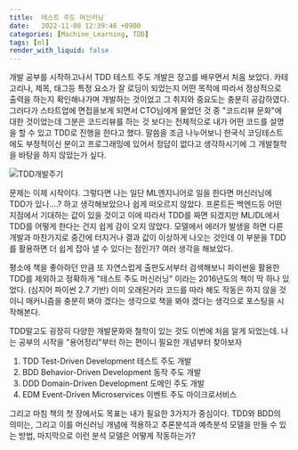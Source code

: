 ```yaml
---
title:  테스트 주도 머신러닝
date:   2022-11-08 12:39:46 +0900
categories: [Machine_Learning, TDD]
tags: [ml]
render_with_liquid: false
---
```

개발 공부를 시작하고나서 TDD 테스트 주도 개발은 장고를 배우면서 처음 보았다. 카테고리나, 제목, 태그등 특정 요소가 잘 로딩이 되었는지 어떤 목적에 따라서 정상적으로 출력을 하는지 확인해나가며 개발하는 것이었고 그 취지와 중요도는 충분히 공감하였다. 그러다가 스타트업에 면접을보게 되면서 CTO님에게 물었던 것 중 "코드리뷰 문화"에 대한 것이었는데 그분은 코드리뷰를 하는 것 보다는 전체적으로 내가 어떤 코드를 설명을 할 수 있고 TDD로 진행을 한다고 했다. 말씀을 조금 나누어보니 한국식 코딩테스트에도 부정적이신 분이고 프로그래밍에 있어서 정답이 없다고 생각하시기에 그 개발철학을 바탕을 하지 않았는가 싶다.

![TDD개발주기](https://user-images.githubusercontent.com/85277660/209778950-ab0e97eb-2263-4231-bdf9-b50490da0bb8.png)

문제는 이제 시작이다. 그렇다면 나는 일단 ML엔지니어로 일을 한다면 머신러닝에 TDD가 있나....? 하고 생각해보았으나 쉽게 떠오르지 않았다. 프론트든 백엔드등 어떤 지점에서 기대하는 값이 있을 것이고 이에 따라서 TDD를 짜면 되겠지만 ML/DL에서 TDD를 어떻게 한다는 건지 쉽게 감이 오지 않았다. 모델에서 에러가 발생을 하면 다른 개발과 마찬가지로 중간에 터지거나 결과 값이 이상하게 나오는 것인데 이 부분을 TDD를 활용하면 더 쉽게 잡아 낼 수 있다는 점인가? 여러 생각을 해보았다.

평소에 책을 좋아하던 만큼 또 자연스럽게 출판도서부터 검색해보니 파이썬을 활용한 TDD를 제외하고 정확하게 "테스트 주도 머신러닝" 이라는 2016년도의 책이 딱 하나 있었다. (심지어 파이썬 2.7 기반) 이미 오래된거라 코드를 따라 해도 작동은 하지 않을 것이니 매커니즘을 충분히 봐야 겠다는 생각으로 책을 봐야 겠다는 생각으로 포스팅을 시작해본다.

TDD말고도 굉장히 다양한 개발문화와 철학이 있는 것도 이번에 처음 알게 되었는데. 나는 공부의 시작을 "용어정리"부터 하는 편이니 필요한 개념부터 찾아보자

1. TDD Test-Driven Development 테스트 주도 개발 
2. BDD Behavior-Driven Development 동작 주도 개발
3. DDD Domain-Driven Development 도메인 주도 개발
4. EDM Event-Driven Microservices 이벤트 주도 마이크로서비스

그리고 마침 책의 첫 장에서도 목표는 내가 필요한 3가지가 중심이다. TDD와 BDD의 의미는, 그리고 이를 머신러닝 개념에 적용하고 추론분석과 예측분석 모델을 만들 수 있는 방법, 마지막으로 이런 분석 모델은 어떻게 작동하는가?
